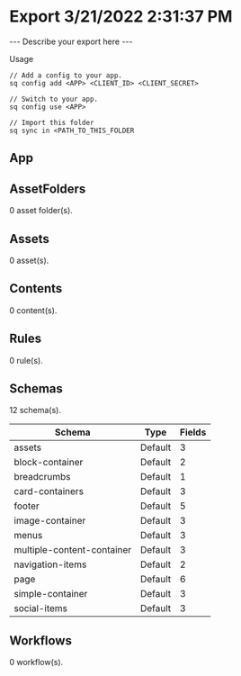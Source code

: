 # Export 3/21/2022 2:31:37 PM

--- Describe your export here ---

Usage

```
// Add a config to your app.
sq config add <APP> <CLIENT_ID> <CLIENT_SECRET>

// Switch to your app.
sq config use <APP>

// Import this folder
sq sync in <PATH_TO_THIS_FOLDER
```

## App

## AssetFolders

0 asset folder(s).

## Assets

0 asset(s).

## Contents

0 content(s).

## Rules

0 rule(s).

## Schemas

12 schema(s).

| Schema                     | Type    | Fields |
| -------------------------- | ------- | ------ |
| assets                     | Default | 3      |
| block-container            | Default | 2      |
| breadcrumbs                | Default | 1      |
| card-containers            | Default | 3      |
| footer                     | Default | 5      |
| image-container            | Default | 3      |
| menus                      | Default | 3      |
| multiple-content-container | Default | 3      |
| navigation-items           | Default | 2      |
| page                       | Default | 6      |
| simple-container           | Default | 3      |
| social-items               | Default | 3      |

## Workflows

0 workflow(s).

